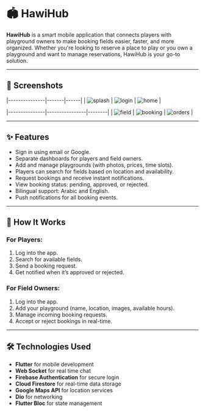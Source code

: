 # 🏟️ HawiHub

**HawiHub** is a smart mobile application that connects players with playground owners to make booking fields easier, faster, and more organized. Whether you're looking to reserve a place to play or you own a playground and want to manage reservations, HawiHub is your go-to solution.

---

## 📸 Screenshots

|---------------|-------|------|
| ![splash](1.png) | ![login](2.png) | ![home](3.png) |

|---------------|----------------|--------|
| ![field](4.png) | ![booking](5.png) | ![orders](6.png) |

---

## ✨ Features

- Sign in using email or Google.
- Separate dashboards for players and field owners.
- Add and manage playgrounds (with photos, prices, time slots).
- Players can search for fields based on location and availability.
- Request bookings and receive instant notifications.
- View booking status: pending, approved, or rejected.
- Bilingual support: Arabic and English.
- Push notifications for all booking events.

---

## 🧪 How It Works

### For Players:
1. Log into the app.
2. Search for available fields.
3. Send a booking request.
4. Get notified when it’s approved or rejected.

### For Field Owners:
1. Log into the app.
2. Add your playground (name, location, images, available hours).
3. Manage incoming booking requests.
4. Accept or reject bookings in real-time.

---

## 🛠️ Technologies Used

- **Flutter** for mobile development
- **Web Socket** for real time chat
- **Firebase Authentication** for secure login
- **Cloud Firestore** for real-time data storage
- **Google Maps API** for location services
- **Dio** for networking
- **Flutter Bloc** for state management
